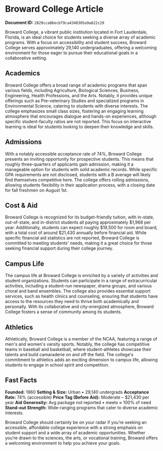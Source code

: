# Broward College Article

**Document ID:** `2829cca86ecb79ca4348305a9a622c29`

Broward College, a vibrant public institution located in Fort Lauderdale, Florida, is an ideal choice for students seeking a diverse array of academic programs. With a focus on accessibility and student success, Broward College serves approximately 29,140 undergraduates, offering a welcoming environment for those eager to pursue their educational goals in a collaborative setting.

## Academics
Broward College offers a broad range of academic programs that span various fields, including Agriculture, Biological Sciences, Business, Engineering, Health Professions, and the Arts. Notably, it provides unique offerings such as Pre-veterinary Studies and specialized programs in Environmental Science, catering to students with diverse interests. The college emphasizes small class sizes, fostering an engaging learning atmosphere that encourages dialogue and hands-on experiences, although specific student-faculty ratios are not reported. This focus on interactive learning is ideal for students looking to deepen their knowledge and skills.

## Admissions
With a notably accessible acceptance rate of 74%, Broward College presents an inviting opportunity for prospective students. This means that roughly three-quarters of applicants gain admission, making it a manageable option for students with solid academic records. While specific GPA requirements are not disclosed, students with a B average will likely find themselves competitive here. The college offers rolling admissions, allowing students flexibility in their application process, with a closing date for fall freshmen on August 1st.

## Cost & Aid
Broward College is recognized for its budget-friendly tuition, with in-state, out-of-state, and in-district students all paying approximately $1,968 per year. Additionally, students can expect roughly $19,500 for room and board, with a total cost of around $21,430 annually before financial aid. While specific financial aid statistics are not reported, Broward College is committed to meeting students' needs, making it a great choice for those seeking financial support during their college journey.

## Campus Life
The campus life at Broward College is enriched by a variety of activities and student organizations. Students can participate in a range of extracurricular activities, including a student-run newspaper, drama groups, and various choral and band ensembles. The college also provides essential support services, such as health clinics and counseling, ensuring that students have access to the resources they need to thrive both academically and personally. With its collaborative and city-energized atmosphere, Broward College fosters a sense of community among its students.

## Athletics
Athletically, Broward College is a member of the NCAA, featuring a range of men's and women's varsity sports. Notably, the college has competitive teams in baseball and basketball, where student-athletes showcase their talents and build camaraderie on and off the field. The college's commitment to athletics adds an exciting dimension to campus life, allowing students to engage in school spirit and competition.

## Fast Facts
**Founded:** 1960
**Setting & Size:** Urban • 29,140 undergrads
**Acceptance Rate:** 74% (accessible)
**Price Tag (Before Aid):** Moderate – $21,430 per year
**Aid Generosity:** Avg package not reported • meets ≈ 100% of need
**Stand-out Strength:** Wide-ranging programs that cater to diverse academic interests.

Broward College should certainly be on your radar if you’re seeking an accessible, affordable college experience with a strong emphasis on student support and a wide array of academic opportunities. Whether you’re drawn to the sciences, the arts, or vocational training, Broward offers a welcoming environment to help you achieve your goals.
